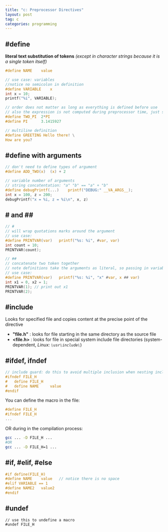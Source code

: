 ```yaml
---
title: "c: Preprocessor Directives"
layout: post
tag: c
categories: programming
---
```


## #define
**literal text substitution of tokens** *(except in character strings because it is a single token itself)*

```c
#define NAME    value

// use case: variables
//notice no semicolon in definition
#define VARIABLE    x 
int x = 10;
printf("%i", VARIABLE);

// order does not matter as long as everything is defined before use
// also the expression is not computed during preprocessor time, just substituted
#define TWO_PI  2*PI 
#define PI      3.1415927

// multiline definition
#define GREETING Hello there! \
How are you?
```

## #define with arguments
```c
// don't need to define types of argument
#define ADD_TWO(x)  (x) + 2

// variable number of arguments
// string concatentation: "a" "b" == "a" + "b"
#define debugPrintf(...)    printf("DEBUG:" __VA_ARGS__);
int x = 100, z = 200;
debugPrintf("x = %i, z = %i\n", x, z)
```

## # and \##
```c
// #
// will wrap quotations marks around the argument
// use case:
#define PRINTVAR(var)   printf("%s: %i", #var, var)
int count = 10;
PRINTVAR(count);

// ##
// concatenate two token together
// note definitions take the arguments as literal, so passing in variables will not work
// use case:
#define PRINTVAR(var)   printf("%s: %i", "x" #var, x ## var)
int x1 = 0, x2 = 1;
PRINTVAR(1); // print out x1
PRINTVAR(2);
```
## #include
Looks for specified file and copies content at the precise point of the directive

- **"file.h"** : looks for file starting in the same directory as the source file  
- **<file.h>** : looks for file in special system include file directories (system-dependent, *Linux: `\usr\include\`*)

## #ifdef, ifndef

```c
// include guard: do this to avoid multiple inclusion when nesting include files
#ifndef FILE_H
#   define FILE_H
#   define NAME     value
#endif
```

You can define the macro in the file:
```c
#define FILE_H
#ifndef FILE_H
...
```
OR during in the compilation process:
```bash
gcc ... -D FILE_H ...
#OR
gcc ... -D FILE_H=1 ...
```
## #if, #elif, #else
```c
#if define(FILE_H)
#define NAME    value   // notice there is no space
#elif VARIABLE == 1
#define NAME2   value2
#endif
```

## #undef
```
// use this to undefine a macro
#undef FILE_H
```
